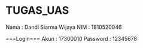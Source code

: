 # TUGAS_UAS

Nama : Dandi Siarma Wijaya
NIM : 1810520046

===Login===
Akun : 17300010
Password : 12345678
